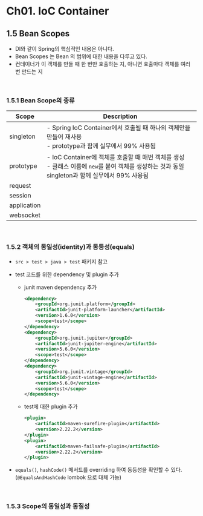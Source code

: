 # Ch01. IoC Container

## 1.5 Bean Scopes

- DI와 같이 Spring의 핵심적인 내용은 아니다.
- Bean Scopes 는 Bean 의 범위에 대한 내용을 다루고 있다.
- 컨테이너가 이 객체를 만들 때 한 번만 호출하는 지, 아니면 호출마다 객체를 여러 번 만드는 지

<br>

### 1.5.1 Bean Scope의 종류

| Scope       | Description                                                  |
| ----------- | ------------------------------------------------------------ |
| singleton   | - Spring IoC Container에서 호출될 때 하나의 객체만을 만들어 재사용<br />- prototype과 함께 실무에서 99% 사용됨 |
| prototype   | - IoC Container에 객체를 호출할 때 매번 객체를 생성<br />- 클래스 이름에 `new`를 붙여 객체를 생성하는 것과 동일 <br />singleton과 함께 실무에서 99% 사용됨 |
| request     |                                                              |
| session     |                                                              |
| application |                                                              |
| websocket   |                                                              |

<br>

### 1.5.2 객체의 동일성(identity)과 동등성(equals)

- `src > test > java > test` 패키지 참고

- test 코드를 위한 dependency 및 plugin 추가

  - junit maven dependency 추가

    ```xml
    <dependency>
        <groupId>org.junit.platform</groupId>
        <artifactId>junit-platform-launcher</artifactId>
        <version>1.6.0</version>
        <scope>test</scope>
    </dependency>
    <dependency>
        <groupId>org.junit.jupiter</groupId>
        <artifactId>junit-jupiter-engine</artifactId>
        <version>5.6.0</version>
        <scope>test</scope>
    </dependency>
    <dependency>
        <groupId>org.junit.vintage</groupId>
        <artifactId>junit-vintage-engine</artifactId>
        <version>5.6.0</version>
        <scope>test</scope>
    </dependency>
    ```

  - test에 대한 plugin 추가

    ```xml
    <plugin>
        <artifactId>maven-surefire-plugin</artifactId>
        <version>2.22.2</version>
    </plugin>
    <plugin>
        <artifactId>maven-failsafe-plugin</artifactId>
        <version>2.22.2</version>
    </plugin>
    ```

- `equals()`, `hashCode()` 메서드를 overriding 하여 동등성을 확인할 수 있다.
  (`@EqualsAndHashCode` lombok 으로 대체 가능)

<br>

### 1.5.3 Scope의 동일성과 동질성



